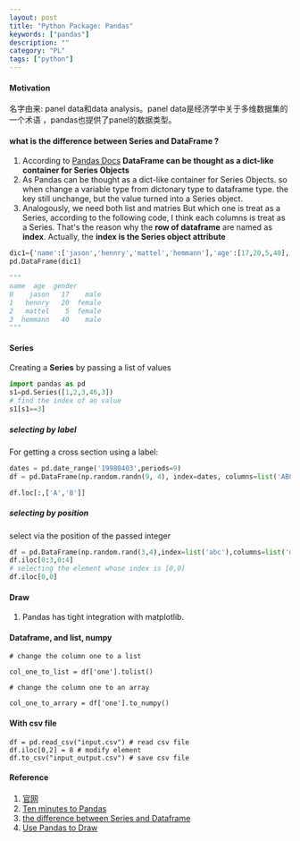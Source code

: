 ```yaml
---
layout: post
title: "Python Package: Pandas"
keywords: ["pandas"]
description: ""
category: "PL"
tags: ["python"]
---
```


#### Motivation
名字由来: panel data和data analysis。panel data是经济学中关于多维数据集的一个术语
，pandas也提供了panel的数据类型。<br/>


#### what is the difference between Series and DataFrame ?
1. According to [Pandas Docs](http://pandas.pydata.org/pandas-docs/version/0.13.1/generated/pandas.DataFrame.html) **DataFrame
can be thought as a dict-like container for Series Objects**
2. As Pandas can be thought as a dict-like container for Series Objects. so when change a variable type from dictonary type
to dataframe type. the key still unchange, but the value turned into a Series object.
3. Analogously, we need both list and matries
But which one is treat as a Series, according to the following code, I think each columns is treat as a Series.
That's the reason why the **row of dataframe** are named as **index**.  Actually, the **index is the Series object attribute**

```python
dic1={'name':['jason','hennry','mattel','hemmann'],'age':[17,20,5,40],'gender':['male','female','female','male']}
pd.DataFrame(dic1)

"""
name  age  gender
0    jason   17    male
1   hennry   20  female
2   mattel    5  female
3  hemmann   40    male
"""
```


#### Series

Creating a **Series** by passing a list of values

```python
import pandas as pd
s1=pd.Series([1,2,3,46,3])
# find the index of an value
s1[s1==3]
```


##### selecting by label

For getting a cross section using a label:
```python
dates = pd.date_range('19980403',periods=9)
df = pd.DataFrame(np.random.randn(9, 4), index=dates, columns=list('ABCD'))

df.loc[:,['A','B']]
```

##### selecting by position
select via the position of the passed integer
```python
df = pd.DataFrame(np.random.rand(3,4),index=list('abc'),columns=list('defg'))
df.iloc[0:3,0:4]
# selecting the element whose index is [0,0]
df.iloc[0,0]
```


#### Draw
1. Pandas has tight integration with matplotlib.


#### Dataframe, and list, numpy

```shell
# change the column one to a list

col_one_to_list = df['one'].tolist()

# change the column one to an array

col_one_to_arrary = df['one'].to_numpy()
```
#### With csv file

```
df = pd.read_csv("input.csv") # read csv file
df.iloc[0,2] = 8 # modify element
df.to_csv("input_output.csv") # save csv file
```





#### Reference
1. [官网](http://pandas.pydata.org/pandas-docs/stable/install.html)
2. [Ten minutes to Pandas](http://pandas.pydata.org/pandas-docs/stable/getting_started/10min.html#selection)
3. [the difference between Series and Dataframe](https://stackoverflow.com/questions/26047209/what-is-the-difference-between-a-pandas-series-and-a-single-column-dataframe)
4. [Use Pandas to
   Draw](http://queirozf.com/entries/pandas-dataframe-plot-examples-with-matplotlib-pyplot)
